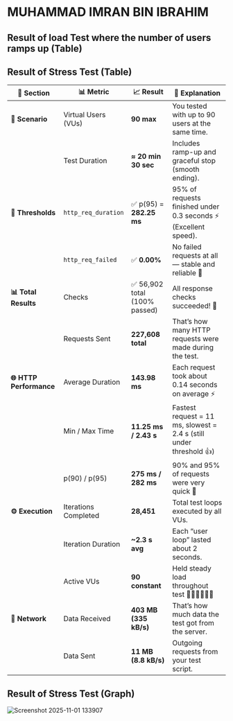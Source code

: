 # MUHAMMAD IMRAN BIN IBRAHIM
## Result of load Test where the number of users ramps up (Table)


## Result of Stress Test (Table)




| 🔹 Section              | 📊 Metric            | 📈 Result                    | 💬 Explanation                                                      |
| ----------------------- | -------------------- | ---------------------------- | ------------------------------------------------------------------- |
| **👥 Scenario**         | Virtual Users (VUs)  | **90 max**                   | You tested with up to 90 users at the same time.                    |
|                         | Test Duration        | **≈ 20 min 30 sec**          | Includes ramp-up and graceful stop (smooth ending).                 |
| **🎯 Thresholds**       | `http_req_duration`  | ✅ p(95) = **282.25 ms**      | 95% of requests finished under 0.3 seconds ⚡ (Excellent speed).     |
|                         | `http_req_failed`    | ✅ **0.00%**                  | No failed requests at all — stable and reliable 💪                  |
| **📊 Total Results**    | Checks               | ✅ 56,902 total (100% passed) | All response checks succeeded! 🎉                                   |
|                         | Requests Sent        | **227,608 total**            | That’s how many HTTP requests were made during the test.            |
| **🌐 HTTP Performance** | Average Duration     | **143.98 ms**                | Each request took about 0.14 seconds on average ⚡                   |
|                         | Min / Max Time       | **11.25 ms / 2.43 s**        | Fastest request = 11 ms, slowest = 2.4 s (still under threshold 👍) |
|                         | p(90) / p(95)        | **275 ms / 282 ms**          | 90% and 95% of requests were very quick 🚀                          |
| **⚙️ Execution**        | Iterations Completed | **28,451**                   | Total test loops executed by all VUs.                               |
|                         | Iteration Duration   | **~2.3 s avg**               | Each “user loop” lasted about 2 seconds.                            |
|                         | Active VUs           | **90 constant**              | Held steady load throughout test 🧍‍♂️🧍‍♀️🧍‍♂️                    |
| **📡 Network**          | Data Received        | **403 MB (335 kB/s)**        | That’s how much data the test got from the server.                  |
|                         | Data Sent            | **11 MB (8.8 kB/s)**         | Outgoing requests from your test script.                            |


## Result of Stress Test (Graph)




![Screenshot 2025-11-01 133907](https://github.com/user-attachments/assets/92f2db85-f68e-482f-9f75-f0450f739807)

